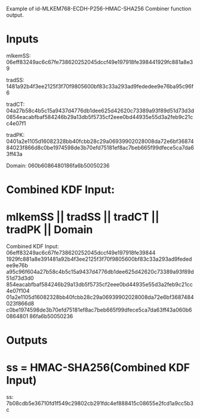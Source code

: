 Example of id-MLKEM768-ECDH-P256-HMAC-SHA256 Combiner function output.

# Inputs
mlkemSS:
06eff83249ac6c67fe738620252045dccf49e197918fe398441929fc881a8e39

tradSS:
1481a92b4f3ee2125f3f70f9805600bf83c33a293ad9fededee9e76ba95c96f6

tradCT:  04a27b58c4b5c15a9437d4776db1dee625d42620c73389a93f89d51d73d3d
0854eacabfbaf584246b29a13db5f5735cf2eee0bd44935e55d3a2feb9c21cc4e07f1

tradPK:  0401a2e1105d16082328bb40fcbb28c29a06939902028008da72e6bf36874
84023f866d8c0be1974598de3b70efd75181ef8ac7beb665f99dfece5ca7da63ff43a

Domain:  060b6086480186fa6b50050236


# Combined KDF Input:
#  mlkemSS || tradSS || tradCT || tradPK || Domain

Combined KDF Input: 06eff83249ac6c67fe738620252045dccf49e197918fe39844
1929fc881a8e391481a92b4f3ee2125f3f70f9805600bf83c33a293ad9fededee9e76b
a95c96f604a27b58c4b5c15a9437d4776db1dee625d42620c73389a93f89d51d73d3d0
854eacabfbaf584246b29a13db5f5735cf2eee0bd44935e55d3a2feb9c21cc4e07f104
01a2e1105d16082328bb40fcbb28c29a06939902028008da72e6bf3687484023f866d8
c0be1974598de3b70efd75181ef8ac7beb665f99dfece5ca7da63ff43a060b60864801
86fa6b50050236


# Outputs
# ss = HMAC-SHA256(Combined KDF Input)

ss: 7b08cdb5e36710fd1f549c29802cb291fdc4ef888415c08655e2fcd1a9cc5b3c
